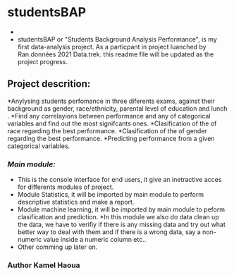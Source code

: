 # studentsBAP
*
* studentsBAP or "Students Background Analysis Performance", is my first data-analysis project. As a particpant in project luanched by Ran.données 2021 Data.trek. this readme file will be updated as the project progress.

## Project descrition:
 *Anylysing students perfomance in three diferents exams, against their background as gender, race/ethnicity, parental level of education and lunch .
 *Find any correlayions between performance and any of categorical variables and find out the most    signifcants ones.
 *Clasification of the of race regarding the best performance. 
 *Clasification of the of gender regarding the best performance.
 *Predicting performance from a given categorical variables.
### *Main module:*
* This is the console interface for end users, it give an inetractive acces for differents modules of project.
* Module Statistics, it will be imported by main module to perform descriptive statistics and make a report.
* Module machine learning, it will be imported by main module to peform clasification and prediction.
*In this module we also do data clean up the data, we have to verifiy if there is any missing data and try out what better way 
to deal with them and if there is a wrong data, say a non-numeric value inside a numeric column etc..
* Other comming up later on.
### Author Kamel Haoua

